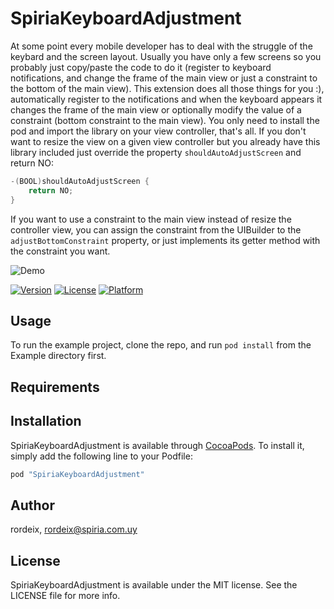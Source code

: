 # SpiriaKeyboardAdjustment
At some point every mobile developer has to deal with the struggle of the keybard and the screen layout.
Usually you have only a few screens so you probably just copy/paste the code to do it (register to keyboard notifications, and change the frame of the main view or just a constraint to the bottom of the main view). This extension does all those things for you :), automatically register to the notifications and when the keyboard appears it changes the frame of the main view or optionally modify the value of a constraint (bottom constraint to the main view). You only need to install the pod and import the library on your view controller, that's all.
If you don't want to resize the view on a given view controller but you already have this library included just override the property ```shouldAutoAdjustScreen``` and return NO:
```objective-c
-(BOOL)shouldAutoAdjustScreen {
    return NO;
}
```

If you want to use a constraint to the main view instead of resize the controller view, you can assign the constraint from the UIBuilder to the ```adjustBottomConstraint``` property, or just implements its getter method with the constraint you want.

![Demo](https://j.gifs.com/W6qXBx.gif)

[![Version](https://img.shields.io/cocoapods/v/SpiriaKeyboardAdjustment.svg?style=flat)](http://cocoapods.org/pods/SpiriaKeyboardAdjustment)
[![License](https://img.shields.io/cocoapods/l/SpiriaKeyboardAdjustment.svg?style=flat)](http://cocoapods.org/pods/SpiriaKeyboardAdjustment)
[![Platform](https://img.shields.io/cocoapods/p/SpiriaKeyboardAdjustment.svg?style=flat)](http://cocoapods.org/pods/SpiriaKeyboardAdjustment)

## Usage

To run the example project, clone the repo, and run `pod install` from the Example directory first.

## Requirements

## Installation

SpiriaKeyboardAdjustment is available through [CocoaPods](http://cocoapods.org). To install
it, simply add the following line to your Podfile:

```ruby
pod "SpiriaKeyboardAdjustment"
```

## Author

rordeix, rordeix@spiria.com.uy

## License

SpiriaKeyboardAdjustment is available under the MIT license. See the LICENSE file for more info.
